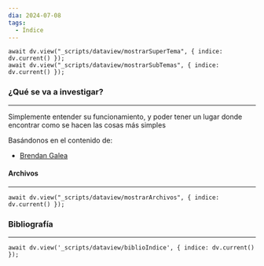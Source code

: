 ```yaml
---
dia: 2024-07-08
tags:
  - Índice
---
```

```dataviewjs
await dv.view("_scripts/dataview/mostrarSuperTema", { indice: dv.current() });
await dv.view("_scripts/dataview/mostrarSubTemas", { indice: dv.current() });
```
### ¿Qué se va a investigar?
---
Simplemente entender su funcionamiento, y poder tener un lugar donde encontrar como se hacen las cosas más simples

Basándonos en el contenido de:
* [Brendan Galea](https://www.youtube.com/@BrendanGalea)


#### Archivos
---
```dataviewjs
await dv.view("_scripts/dataview/mostrarArchivos", { indice: dv.current() });
```


### Bibliografía
---
```dataviewjs
await dv.view('_scripts/dataview/biblioIndice', { indice: dv.current() });
```